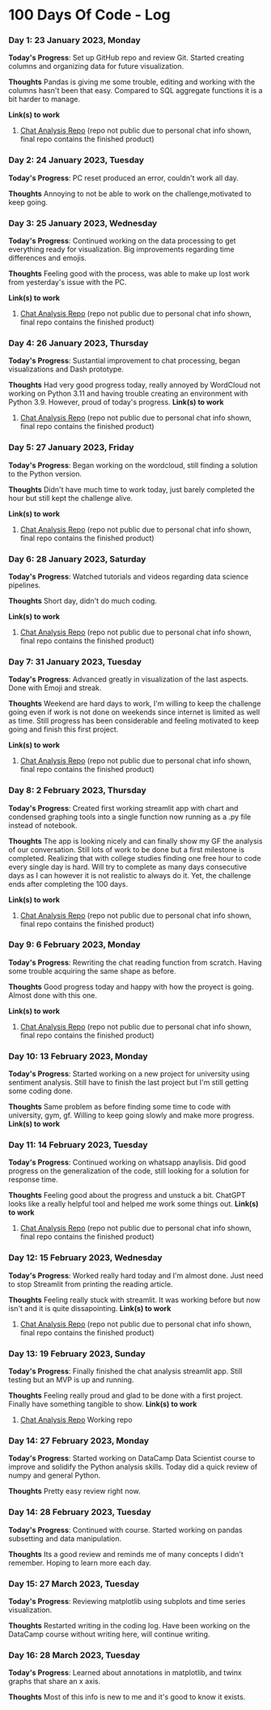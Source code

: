 # 100 Days Of Code - Log

### Day 1: 23 January 2023, Monday

**Today's Progress**: Set up GitHub repo and review Git. Started creating columns and organizing data for future visualization.

**Thoughts** Pandas is giving me some trouble, editing and working with the columns hasn't been that easy. Compared to SQL aggregate functions it is a bit harder to manage.

**Link(s) to work**
1. [Chat Analysis Repo](https://github.com/sloperab/WhatsappChatAnalysis) (repo not public due to personal chat info shown, final repo contains the finished product)

### Day 2: 24 January 2023, Tuesday

**Today's Progress**: PC reset produced an error, couldn't work all day.

**Thoughts** Annoying to not be able to work on the challenge,motivated to keep going.

### Day 3: 25 January 2023, Wednesday

**Today's Progress**: Continued working on the data processing to get everything ready for visualization. Big improvements regarding time differences and emojis.

**Thoughts** Feeling good with the process, was able to make up lost work from yesterday's issue with the PC.

**Link(s) to work**
1. [Chat Analysis Repo](https://github.com/sloperab/WhatsappChatAnalysis) (repo not public due to personal chat info shown, final repo contains the finished product)

### Day 4: 26 January 2023, Thursday

**Today's Progress**: Sustantial improvement to chat processing, began visualizations and Dash prototype.

**Thoughts** Had very good progress today, really annoyed by WordCloud not working on Python 3.11 and having trouble creating an environment with Python 3.9. However, proud of today's progress.
**Link(s) to work**
1. [Chat Analysis Repo](https://github.com/sloperab/WhatsappChatAnalysis) (repo not public due to personal chat info shown, final repo contains the finished product)


### Day 5: 27 January 2023, Friday

**Today's Progress**: Began working on the wordcloud, still finding a solution to the Python version.

**Thoughts** Didn't have much time to work today, just barely completed the hour but still kept the challenge alive.

**Link(s) to work**
1. [Chat Analysis Repo](https://github.com/sloperab/WhatsappChatAnalysis) (repo not public due to personal chat info shown, final repo contains the finished product)

### Day 6: 28 January 2023, Saturday

**Today's Progress**: Watched tutorials and videos regarding data science pipelines.

**Thoughts** Short day, didn't do much coding.

**Link(s) to work**
1. [Chat Analysis Repo](https://github.com/sloperab/WhatsappChatAnalysis) (repo not public due to personal chat info shown, final repo contains the finished product)

### Day 7: 31 January 2023, Tuesday

**Today's Progress**: Advanced greatly in visualization of the last aspects. Done with Emoji and streak.

**Thoughts** Weekend are hard days to work, I'm willing to keep the challenge going even if work is not done on weekends since internet is limited as well as time. Still progress has been considerable and feeling motivated to keep going and finish this first project.

**Link(s) to work**
1. [Chat Analysis Repo](https://github.com/sloperab/WhatsappChatAnalysis) (repo not public due to personal chat info shown, final repo contains the finished product)

### Day 8: 2 February 2023, Thursday

**Today's Progress**: Created first working streamlit app with chart and condensed graphing tools into a single function now running as a .py file instead of notebook.

**Thoughts** The app is looking nicely and can finally show my GF the analysis of our conversation. Still lots of work to be done but a first milestone is completed.
Realizing that with college studies finding one free hour to code every single day is hard. Will try to complete as many days consecutive days as I can however it is not realistic to always do it. Yet, the challenge ends after completing the 100 days.

**Link(s) to work**
1. [Chat Analysis Repo](https://github.com/sloperab/WhatsappChatAnalysis) (repo not public due to personal chat info shown, final repo contains the finished product)

### Day 9: 6 February 2023, Monday

**Today's Progress**: Rewriting the chat reading function from scratch. Having some trouble acquiring the same shape as before.

**Thoughts** Good progress today and happy with how the proyect is going. Almost done with this one.

**Link(s) to work**
1. [Chat Analysis Repo](https://github.com/sloperab/WhatsappChatAnalysis) (repo not public due to personal chat info shown, final repo contains the finished product)


### Day 10: 13 February 2023, Monday

**Today's Progress**: Started working on a new project for university using sentiment analysis. Still have to finish the last project but I'm still getting some coding done.

**Thoughts** Same problem as before finding some time to code with university, gym, gf. Willing to keep going slowly and make more progress.
**Link(s) to work**

### Day 11: 14 February 2023, Tuesday

**Today's Progress**: Continued working on whatsapp anaylisis. Did good progress on the generalization of the code, still looking for a solution for response time.

**Thoughts** Feeling good about the progress and unstuck a bit. ChatGPT looks like a really helpful tool and helped me work some things out.
**Link(s) to work**
1. [Chat Analysis Repo](https://github.com/sloperab/WhatsappChatAnalysis) (repo not public due to personal chat info shown, final repo contains the finished product)

### Day 12: 15 February 2023, Wednesday

**Today's Progress**: Worked really hard today and I'm almost done. Just need to stop Streamlit from printing the reading article.

**Thoughts** Feeling really stuck with streamlit. It was working before but now isn't and it is quite dissapointing.
**Link(s) to work**
1. [Chat Analysis Repo](https://github.com/sloperab/WhatsappChatAnalysis) (repo not public due to personal chat info shown, final repo contains the finished product)

### Day 13: 19 February 2023, Sunday

**Today's Progress**: Finally finished the chat analysis streamlit app. Still testing but an MVP is up and running.

**Thoughts** Feeling really proud and glad to be done with a first project. Finally have something tangible to show.
**Link(s) to work**
1. [Chat Analysis Repo](https://github.com/sloperab/WhatsappDash) Working repo

### Day 14: 27 February 2023, Monday

**Today's Progress**: Started working on DataCamp Data Scientist course to improve and solidify the Python analysis skills. Today did a quick review of numpy and general Python.

**Thoughts** Pretty easy review right now. 



### Day 14: 28 February 2023, Tuesday

**Today's Progress**: Continued with course. Started working on pandas subsetting and data manipulation.

**Thoughts** Its a good review and reminds me of many concepts I didn't remember. Hoping to learn more each day.


### Day 15: 27 March 2023, Tuesday

**Today's Progress**: Reviewing matplotlib using subplots and time series visualization.

**Thoughts** Restarted writing in the coding log. Have been working on the DataCamp course without writing here, will continue writing.

### Day 16: 28 March 2023, Tuesday

**Today's Progress**: Learned about annotations in matplotlib, and twinx graphs that share an x axis.

**Thoughts** Most of this info is new to me and it's good to know it exists.


